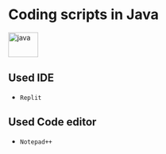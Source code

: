 # Coding scripts in Java

<img src="https://cdn.jsdelivr.net/gh/devicons/devicon/icons/java/java-original.svg" alt="java" width="60" height="50"/> 
 
## Used IDE 
- `Replit`

## Used Code editor
- `Notepad++`

